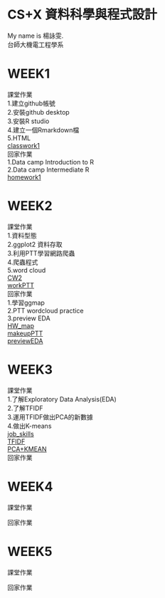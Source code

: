 # CS+X 資料科學與程式設計        
My name is 楊詠雯.   
台師大機電工程學系   
    
# WEEK1
課堂作業    
1.建立github帳號    
2.安裝github desktop    
3.安裝R studio    
4.建立一個Rmarkdown檔    
5.HTML    
[classwork1](https://yongwen-yang.github.io/example/WEEK1/classwork1.html)    
回家作業       
1.Data camp Introduction to R     
2.Data camp Intermediate R    
[homework1](https://yongwen-yang.github.io/example/WEEK1/homework1.html)
# WEEK2
課堂作業     
1.資料型態    
2.ggplot2 資料存取    
3.利用PTT學習網路爬蟲     
4.爬蟲程式     
5.word cloud     
[CW2](https://yongwen-yang.github.io/example/WEEK2/CW2.html)    
[workPTT](https://yongwen-yang.github.io/example/WEEK2/workPTT.html)  
回家作業     
1.學習ggmap    
2.PTT wordcloud practice   
3.preview EDA    
[HW_map](https://yongwen-yang.github.io/example/WEEK2/HW_map.html)    
[makeupPTT](https://yongwen-yang.github.io/example/WEEK2/makeupPTT.html)      
[previewEDA](https://yongwen-yang.github.io/example/WEEK2/previewEDA.html)     
# WEEK3
課堂作業    
1.了解Exploratory Data Analysis(EDA)    
2.了解TFIDF     
3.運用TFIDF做出PCA的新數據     
4.做出K-means    
[job_skills](https://yongwen-yang.github.io/example/WEEK3/job_skills.html)       
[TFIDF](https://yongwen-yang.github.io/example/WEEK3/TFIDF.html)      
[PCA+KMEAN](https://yongwen-yang.github.io/example/WEEK3/PCA+KMEAN.html)       
回家作業    

# WEEK4
課堂作業    

回家作業    

# WEEK5
課堂作業    

回家作業    
